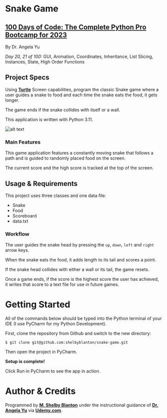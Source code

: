 # Snake Game

## **[100 Days of Code: The Complete Python Pro Bootcamp for 2023](https://www.udemy.com/course/100-days-of-code/)**

By Dr. Angela Yu

*Day 20, 21 of 100:* GUI, Animation, Coordinates, Inheritance, List Slicing, Instances, State, High Order Functions

## Project Specs

Using **[Turtle](https://docs.python.org/3/library/turtle.html)** Screen capabilities, program the classic Snake game where a user guides a snake to food and each time the snake eats the food, it gets longer. 

The game ends if the snake collides with itself or a wall.

This application is written with Python 3.11.

![alt text](https://github-readme.s3.us-west-1.amazonaws.com/SnakeGame.png)

### Main Features
This game application features a constantly moving snake that follows a path and is guided to randomly placed food on the screen.

The current score and the high score is tracked at the top of the screen.  

## Usage & Requirements

This project uses three classes and one data file:
- Snake
- Food
- Scoreboard
- data.txt

### Workflow
The user guides the snake head by pressing the `up`, `down`, `left` and `right` arrow keys.

When the snake eats the food, it adds length to its tail and scores a point.

If the snake head collides with either a wall or its tail, the game resets.

Once a game ends, if the score is the highest score the user has achieved, it writes that score to a text file for use in future games.

# Getting Started

All of the commands below should be typed into the Python terminal of your IDE (I use PyCharm for my Python Development).

First, clone the repository from Github and switch to the new directory:

    $ git clone git@github.com:shelbyblanton/snake-game.git
    
Then open the project in PyCharm.

**Setup is complete!** 

Click Run in PyCharm to see the app in action.


# Author & Credits

Programmed by **[M. Shelby Blanton](https://www.linkedin.com/in/shelbyblanton/)** under the instructional guidance of **[Dr. Angela Yu](https://www.udemy.com/user/4b4368a3-b5c8-4529-aa65-2056ec31f37e/)** via **[Udemy.com](udemy.com)**.
